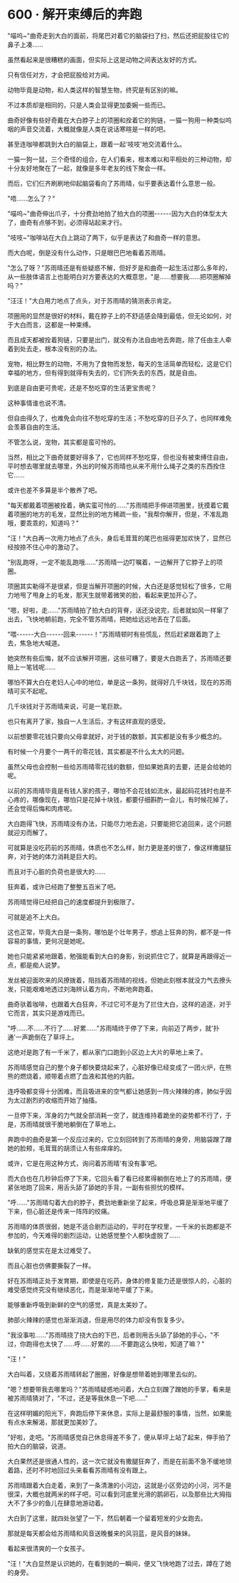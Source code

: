 <link rel="stylesheet" href="../../styles/text.css" />
<h1>600 · 解开束缚后的奔跑</h1>

"喵呜\~"曲奇走到大白的面前，将尾巴对着它的脑袋扫了扫，然后还把屁股往它的鼻子上凑......

虽然看起来是很糟糕的画面，但实际上这是动物之间表达友好的方式。

只有信任对方，才会把屁股给对方闻。

动物毕竟是动物，和人类这样的智慧生物，终究是有区别的嘛。

不过本质却是相同的，只是人类会显得更加委婉一些而已。

曲奇好像有些好奇戴在大白脖子上的项圈和拴着它的狗链，一猫一狗用一种类似呜咽的声音交流着，大概就像是人类在说话寒暄是一样的吧。

甚至连咖啡都跳到大白的脑袋上，跟着一起'吱吱'地交流着什么。

一猫一狗一鼠，三个奇怪的组合，在人们看来，根本难以和平相处的三种动物，却十分友好地聚在了一起，就像是多年老友的线下聚会一样。

而后，它们仨齐刷刷地仰起脑袋看向了苏雨晴，似乎要表达着什么意思一般。

"唔......怎么了？"

"喵呜\~"曲奇伸出爪子，十分费劲地拍了拍大白的项圈------因为大白的体型太大了，曲奇有点够不到，必须得站起来才行。

"吱吱\~"咖啡站在大白上跳动了两下，似乎是表达了和曲奇一样的意思。

而大白呢，倒是没有什么动作，只是眼巴巴地看着苏雨晴。

"怎么了呀？"苏雨晴还是有些疑惑不解，但好歹是和曲奇一起生活过那么多年的，从一些肢体语言上也能明白对方要表达的大概意思，"是......想要我......把项圈解掉吗？"

"汪汪！"大白用力地点了点头，对于苏雨晴的猜测表示肯定。

项圈用的显然是很好的材料，戴在脖子上的不舒适感会降到最低，但无论如何，对于大白而言，这都是一种束缚。

而且成天都被拴着狗链，只要是出门，就没有办法自由地去奔跑，除了任由主人牵着到处去走，根本没有别的办法。

宠物，相比野生的动物，不用为了食物而发愁，每天的生活简单而轻松，这是它们幸福的地方，但有得到就得有失去的，它们所失去的东西，就是自由。

到底是自由更可贵呢，还是不愁吃穿的生活更宝贵呢？

这种事情谁也说不清。

但自由得久了，也难免会向往不愁吃穿的生活；不愁吃穿的日子久了，也同样难免会羡慕自由的生活。

不管怎么说，宠物，其实都是蛮可怜的。

当然，相比之下曲奇就要好得多了，它也同样不愁吃穿，但也没有被束缚住自由，平时想去哪里就去哪里，外出的时候苏雨晴也从来不用什么绳子之类的东西拴住它......

或许也差不多算是半个散养了吧。

"每天都戴着项圈被拴着，确实蛮可怜的......"苏雨晴把手伸进项圈里，抚摸着它戴着项圈的地方的毛发，显然比别的地方稀疏一些，"我帮你解开，但是，不准乱跑哦，要乖乖的，知道吗？"

"汪！"大白再一次用力地点了点头，身后毛茸茸的尾巴也摇得更加欢快了，显然已经按捺不住心中的激动了。

"别乱跑呀，一定不能乱跑哦......"苏雨晴一边叮嘱着，一边解开了它脖子上的项圈。

项圈其实勒得不是很紧，但是当解开项圈的时候，大白还是感觉轻松了很多，它用力地甩了甩身上的毛发，那天生就带着微笑的脸，看起来更加开心了。

"嗯，好啦，走......"苏雨晴拍了拍大白的背脊，话还没说完，后者就如风一样窜了出去，飞快地朝前跑，完全不管苏雨晴，把她给远远地丢在了后面。

"喂------大白------回来------！"苏雨晴顿时有些慌乱，然后赶紧跟着跑了上去，焦急地大喊道。

她突然有些后悔，就不应该解开项圈，这些可糟了，要是大白跑丢了，苏雨晴还要赔上一笔钱呢......

哪怕不算大白在老妇人心中的地位，单是这一条狗，就得好几千块钱，现在的苏雨晴可买不起呢。

几千块钱对于苏雨晴来说，可是一笔巨款。

也只有离开了家，独自一人生活后，才有这样直观的感受。

以前想要零花钱只要向父母拿就好，对于钱的数额，其实都是没有多少概念的。

有时候一个月要个一两千的零花钱，其实都是不什么太大的问题。

虽然父母也会控制一些给苏雨晴零花钱的数额，但如果她真的去要，还是会给她的呢。

以前的苏雨晴毕竟是有钱人家的孩子，哪怕不会花钱如流水，最起码花钱时也是不心疼的，哪像现在，哪怕只是花掉十块钱，都要仔细斟酌一会儿，有时候花掉了，还会觉得后悔和肉疼呢。

大白跑得飞快，苏雨晴没有办法，只能尽力地去追，只要能把它追回来，这个问题就迎刃而解了。

可就算是没吃药前的苏雨晴，体质也不怎么样，耐力更是差的很了，像这样撒腿狂奔，对于她的体力消耗是巨大的。

而且对于心脏的负荷也是很大的......

狂奔着，或许已经跑了整整五百米了吧。

苏雨晴觉得已经把自己的速度都提升到极限了。

可就是追不上大白。

这也正常，毕竟大白是一条狗，哪怕是个壮年男子，想追上狂奔的狗，都不是一件容易的事情，更何况是她呢。

她也只能紧紧地跟着，勉强能看到大白的身影，别说抓住它了，就算是再跟得近一点，都是痴人说梦。

发丝被迎面吹来的风撩拨着，阻挡着苏雨晴的视线，但她此刻根本就没力气去撩头发，只能艰难地透过刘海辨认着方向，不断地奔跑着。

曲奇驮着咖啡，也跟着大白狂奔，不过它可不是为了拦住大白，这样的追逐，对于它而言，其实只是游戏而已。

"呼......不......不行了......好累......"苏雨晴终于停了下来，向前迈了两步，就'扑通'一声跪倒在了草坪上。

这绝对是跑了有一千米了，都从家门口跑到小区边上大片的草地上来了。

苏雨晴感觉自己的整个身子都快要烧起来了，心脏好像已经变成了一团火炉，在熊熊的燃烧着，顺带着点燃了血液和其他的内脏。

连呼吸都变得十分困难，而且吸进来的空气都让她感到一阵火辣辣的疼，肺似乎因为太过剧烈的收缩而开始了抽搐。

一旦停下来，浑身的力气就全部消耗一空了，就连维持着跪坐的姿势都不行了，于是，苏雨晴就很干脆地躺倒在了草地上。

奔跑中的曲奇是第一个反应过来的，它立刻回转到了苏雨晴的身旁，用脑袋蹭了蹭她的脸颊，毛茸茸的胡须让人有些痒痒的。

或许，它是在用这种方式，询问着苏雨晴'有没有事'吧。

而大白也在几秒钟后停了下来，它回头看了看已经累得躺倒在地上了的苏雨晴，便紧张地跑了回来，用舌头舔了舔她的手背，一副有些担忧的模样。

"呼......"苏雨晴勾着大白的脖子，费劲地重新坐了起来，呼吸总算是渐渐地平缓了下来，但心脏还是传来一阵阵的绞痛。

苏雨晴的体质很弱，她是不适合剧烈运动的，平时在学校里，一千米的长跑都是不参加的，今天难得的剧烈运动，让她感觉整个人都快虚脱了......

缺氧的感觉实在是太过难受了。

而且心脏也仿佛要撕裂了一样。

好在苏雨晴正处于发育期，即使是在吃药，身体的修复能力还是很惊人的，心脏的难受感觉终究没有继续恶化，而是渐渐地平缓了下来。

能够重新呼吸到新鲜的空气的感觉，真是太美妙了。

肺部火辣辣的感觉也渐渐消退，但是用尽的体力却没有恢复多少。

"我没事啦......"苏雨晴挠了挠大白的下巴，后者则用舌头舔了舔她的手心，"不过，你跑得也太快了......呼......好累的......不要跑这么快啦，知道了嘛？"

"汪！"

大白叫着，又绕着苏雨晴转起了圈圈，好像是想带着她到哪里去似的。

"嗯？想要带我去哪里吗？"苏雨晴疑惑地问着，大白立刻蹭了蹭她的手掌，看来是被苏雨晴猜对了，"不过，还是等我休息一下吧......"

在这样明媚的阳光下，奔跑后停下来休息，实际上是最舒服的事情，当然，如果能有点水来解渴，那就更加美妙了。

"好啦，走吧。"苏雨晴感觉自己休息得差不多了，便从草坪上站了起来，伸手拍了拍大白的脑袋，说道。

大白果然还是很通人性的，这一次它就没有撒腿狂奔了，而是在前面不急不缓地领着路，还时不时地回过头来看看苏雨晴有没有跟上。

苏雨晴跟着大白走着，来到了一条清澈的小河边，这就是小区旁边的小河，河不是很深，大概也就两米的样子吧，可以看到河底里光滑的鹅卵石，以及那些比大拇指大不了多少的鱼儿在肆意地游动着。

大白到了这里，就四处张望了一下，然后朝着一个留着短发的少女跑去。

那就是每天都会给苏雨晴和风音送晚餐来的风羽蓝，是风音的妹妹。

看起来很清爽的一个女孩子。

"汪！"大白显然是认识她的，在看到她的一瞬间，便又飞快地跑了过去，蹲在了她的身旁。

